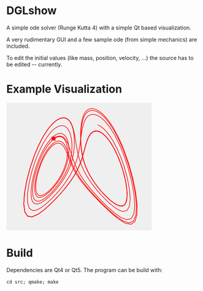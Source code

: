 # DGLshow

A simple ode solver (Runge Kutta 4) with a simple Qt based
visualization.

A very rudimentary GUI and a few sample ode (from simple mechanics) are
included.

To edit the initial values (like mass, position, velocity, ...) the
source has to be edited -- currently.

# Example Visualization

![Lorenz attractor](lorenz.png)

# Build

Dependencies are Qt4 or Qt5. The program can be build with:

```
cd src; qmake; make
```
